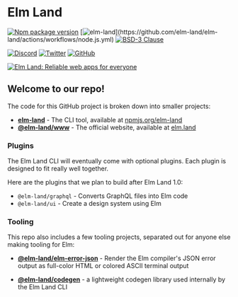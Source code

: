 # Elm Land

[![Npm package version](https://badgen.net/npm/v/elm-land)](https://npmjs.com/package/elm-land) [![elm-land](https://github.com/elm-land/elm-land/actions/workflows/node.js.yml/badge.svg?)](https://github.com/elm-land/elm-land/actions/workflows/node.js.yml) [![BSD-3 Clause](https://img.shields.io/github/license/elm-land/elm-land)](https://github.com/elm-land/elm-land/blob/main/LICENSE)

[![Discord](https://badgen.net/discord/members/vnmYFfySbH?icon=discord&label)](https://join.elm.land) [![Twitter](https://badgen.net/badge/icon/twitter?icon=twitter&label&color=00acee)](https://twitter.com/elmland_) [![GitHub](https://badgen.net/badge/icon/github?icon=github&label&color=4078c0)](https://www.github.com/elm-land/elm-land) 

[![Elm Land: Reliable web apps for everyone](https://github.com/elm-land/elm-land/raw/main/elm-land-banner.jpg)](https://elm.land)


## Welcome to our repo!

The code for this GitHub project is broken down into smaller projects:

- __[elm-land](./projects/cli/)__ - The CLI tool, available at [npmjs.org/elm-land](https://npmjs.org/elm-land)
- __[@elm-land/www](./docs/)__ - The official website, available at [elm.land](https://elm.land)

### Plugins

The Elm Land CLI will eventually come with optional plugins. Each plugin is designed to fit really well together.

Here are the plugins that we plan to build after Elm Land 1.0:

- `@elm-land/graphql` - Converts GraphQL files into Elm code
- `@elm-land/ui` - Create a design system using Elm


### Tooling

This repo also includes a few tooling projects, separated out for anyone else making tooling for Elm:

- __[@elm-land/elm-error-json](./projects/tooling/elm-error-json/)__ - Render the Elm compiler's JSON error output as full-color HTML or colored ASCII terminal output

- __[@elm-land/codegen](./projects/tooling/codegen/)__ - a lightweight codegen library used internally by the Elm Land CLI
